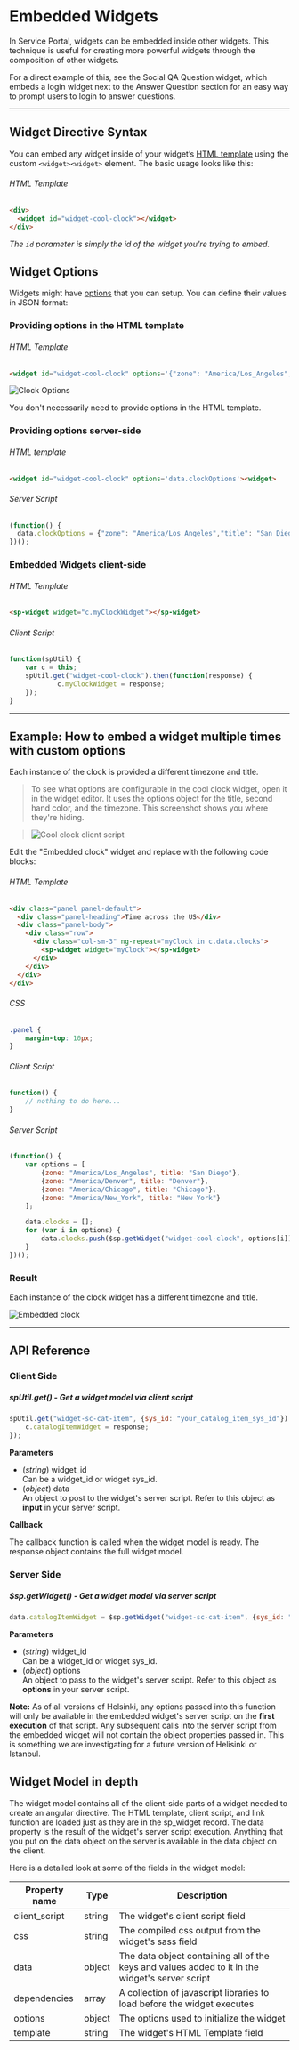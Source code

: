 
# Embedded Widgets
In Service Portal, widgets can be embedded inside other widgets. This technique is useful for creating more powerful widgets through the composition of other widgets.

For a direct example of this, see the Social QA Question widget, which embeds a login widget next to the Answer Question section for an easy way to prompt users to login to answer questions.

---

## Widget Directive Syntax
You can embed any widget inside of your widget’s [HTML template](widget_html.md) using the custom `<widget><widget>` element.
The basic usage looks like this:

###### HTML Template
```html
<div>
  <widget id="widget-cool-clock"></widget>
</div>
```
_The `id` parameter is simply the id of the widget you're trying to embed._

## Widget Options

Widgets might have [options](widget_options.md) that you can setup. You can define their values in JSON format:


### Providing options in the HTML template

###### HTML Template
```html
<widget id="widget-cool-clock" options='{"zone": "America/Los_Angeles","title": "San Diego, CA"}'><widget>
```

![Clock Options](../assets/widget_embedded/clock-options.png)

You don't necessarily need to provide options in the HTML template.

### Providing options server-side

###### HTML template
```html
<widget id="widget-cool-clock" options='data.clockOptions'><widget>
```
###### Server Script
```javascript
(function() {
  data.clockOptions = {"zone": "America/Los_Angeles","title": "San Diego, CA"};
})();
```

### Embedded Widgets client-side

###### HTML Template
```html
<sp-widget widget="c.myClockWidget"></sp-widget>
```

###### Client Script
```javascript
function(spUtil) {
	var c = this;
	spUtil.get("widget-cool-clock").then(function(response) {
			c.myClockWidget = response;
	});
}
```

------


## Example: How to embed a widget multiple times with custom options

Each instance of the clock is provided a different timezone and title.

> To see what options are configurable in the cool clock widget, open it in the widget editor. It uses the options object for the title, second hand color, and the timezone. This screenshot shows you where they're hiding.

> ![Cool clock client script](../assets/widget_embedded/example_clock_options_1.png)

Edit the "Embedded clock" widget and replace with the following code blocks:

###### HTML Template
```html
<div class="panel panel-default">
  <div class="panel-heading">Time across the US</div>
  <div class="panel-body">
    <div class="row">
      <div class="col-sm-3" ng-repeat="myClock in c.data.clocks">
        <sp-widget widget="myClock"></sp-widget>
      </div>
    </div>
  </div>
</div>
```

###### CSS
```css
.panel {
	margin-top: 10px;
}
```

###### Client Script
```javascript
function() {
	// nothing to do here...
}
```

###### Server Script
```javascript
(function() {
	var options = [
		{zone: "America/Los_Angeles", title: "San Diego"},
		{zone: "America/Denver", title: "Denver"},
		{zone: "America/Chicago", title: "Chicago"},
		{zone: "America/New_York", title: "New York"}
	];

	data.clocks = [];
	for (var i in options) {
		data.clocks.push($sp.getWidget("widget-cool-clock", options[i]));
	}
})();
```
### Result  
Each instance of the clock widget has a different timezone and title.

![Embedded clock](../assets/widget_embedded/example_clock_options_2.png)

---

## API Reference

### Client Side
##### spUtil.get() - Get a widget model via client script

```javascript
spUtil.get("widget-sc-cat-item", {sys_id: "your_catalog_item_sys_id"}).then(function(response) {
	c.catalogItemWidget = response;
});
```
**Parameters**

- (_string_) widget\_id  
   Can be a widget_id or widget sys_id.
- (_object_) data  
   An object to post to the widget's server script. Refer to this object as **input** in your server script.

**Callback**  

The callback function is called when the widget model is ready. The response object contains the full widget model.


### Server Side
##### $sp.getWidget() - Get a widget model via server script

```javascript
data.catalogItemWidget = $sp.getWidget("widget-sc-cat-item", {sys_id: "your_catalog_item_sys_id"});
```
**Parameters**  

- (*string*) widget\_id  
   Can be a widget_id or widget sys_id.  
- (*object*) options  
   An object to pass to the widget's server script. Refer to this object as **options** in your server script.

**Note:** As of all versions of Helsinki, any options passed into this function will only be available in the embedded widget's server script on the **first execution** of that script. Any subsequent calls into the server script from the embedded widget will not contain the object properties passed in. This is something we are investigating for a future version of Helisinki or Istanbul.

## Widget Model in depth

The widget model contains all of the client-side parts of a widget needed to create an angular directive. The HTML template, client script, and link function are loaded just as they are in the sp_widget record. The data property is the result of the widget's server script execution. Anything that you put on the data object on the server is available in the data object on the client.

Here is a detailed look at some of the fields in the widget model:

| Property name | Type | Description |
| ------------- | ---- | ----------- |
| client_script | string | The widget's client script field |
| css | string | The compiled css output from the widget's sass field |
| data | object | The data object containing all of the keys and values added to it in the widget's server script |
| dependencies | array | A collection of javascript libraries to load before the widget executes |
| options | object | The options used to initialize the widget |
| template | string | The widget's HTML Template field |
